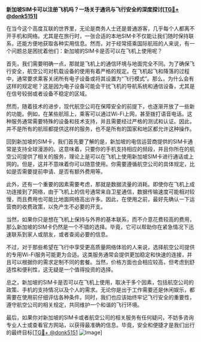 **新加坡SIM卡可以注册飞机吗？一场关于通讯与飞行安全的深度探讨[[TG💪+ @donk5151](https://t.me/s/donk5151)]**

在当今这个高度互联的世界里，无论是商务人士还是普通游客，几乎每个人都离不开手机和网络。尤其是在旅行时，一张合适的本地SIM卡不仅能让我们随时保持联系，还能方便地获取各种实用信息。然而，对于经常搭乘国际航班的人来说，有一个问题总是困扰着他们：新加坡的SIM卡是否可以在飞机上使用呢？

首先，我们需要明确一点，那就是飞机上的通信环境与地面完全不同。为了确保飞行安全，航空公司对机载设备的使用有着严格的规定。在飞机起飞和降落的过程中，通常要求乘客关闭所有电子设备或将其设置为“飞行模式”。那么，为什么会有这样的规定呢？这是因为电子设备可能会干扰飞机的导航系统和通信设备，尤其是在信号较弱或者设备不稳定的区域。

然而，随着技术的进步，现代航空公司在保障安全的前提下，也逐渐开放了一些新的功能。例如，在某些航班上，乘客可以通过Wi-Fi上网，甚至拨打语音电话。这种服务通常需要特殊的设备和技术支持，并且需要经过严格的测试和认证。因此，并不是所有的航班都提供这样的服务，也不是所有的国家和地区都允许这种操作。

回到新加坡的SIM卡，我们首先要了解的是，新加坡的电信运营商提供的SIM卡通常是支持全球漫游的。这意味着，只要你的手机支持相应的频段，并且你所在的航空公司提供了相关的服务，理论上是可以在飞机上使用新加坡SIM卡进行通话或上网的。但是，这并不意味着你可以随意使用。你需要遵循航空公司的具体规定，比如是否需要提前申请、是否有额外费用等。

此外，还有一个重要的因素需要考虑，那就是数据流量的消耗。即使你在飞机上成功连接到了网络，由于飞机上的信号通常来自卫星通信，数据传输速度可能相对较慢，而且费用也可能比地面网络高出许多。因此，在使用之前，最好先确认一下运营商的收费政策，以免产生不必要的开支。

当然，如果你只是想在飞机上保持与外界的基本联系，而不介意花费较高的费用，那么新加坡的SIM卡仍然是一个不错的选择。毕竟，它可以帮助你在紧急情况下迅速联系到家人或朋友，或者查阅必要的信息。

不过，对于那些希望在飞行中享受更高质量网络体验的人来说，选择航空公司提供的专用Wi-Fi服务可能更为合适。这类服务通常会提供更加稳定和快速的连接，并且可以根据你的需求定制不同的套餐。当然，价格方面也会相应较高，但考虑到舒适性和便利性，这无疑是一个值得投资的选择。

总之，新加坡的SIM卡是否可以在飞机上使用，取决于多个因素，包括航空公司的政策、手机的支持情况以及个人的需求。无论你是出于工作需要还是休闲娱乐，都需要在使用前仔细评估各种条件。同时，我们也应该始终牢记飞行安全的重要性，遵守航空公司的相关规定，共同维护一个和谐的飞行环境。

最后，如果你对新加坡的SIM卡或者航空公司的相关服务有任何疑问，不妨多咨询专业人士或查看官方网站，以获得最准确的信息。毕竟，安全和便捷才是我们出行的最终目标[[TG💪+ @donk5151](https://t.me/s/donk5151) ![Image](https://i.postimg.cc/rwNCRYN7/Snipaste-2025-04-30-17-27-05.png)]